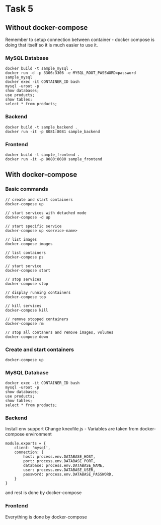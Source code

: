 # Task 5

## Without docker-compose
Remember to setup connection between container - docker compose is doing that itself so it is much easier to use it.

### MySQL Database
```
docker build -t sample_mysql .
docker run -d -p 3306:3306 -e MYSQL_ROOT_PASSWORD=password sample_mysql
docker exec -it CONTAINER_ID bash
mysql -uroot -p
show databases;
use products;
show tables;
select * from products;
```

### Backend
```
docker build -t sample_backend .
docker run -it -p 8081:8081 sample_backend
```

### Frontend
```
docker build -t sample_frontend .
docker run -it -p 8080:8080 sample_frontend
```

## With docker-compose

### Basic commands
```
// create and start containers
docker-compose up

// start services with detached mode
docker-compose -d up

// start specific service
docker-compose up <service-name>

// list images
docker-compose images

// list containers
docker-compose ps

// start service
docker-compose start

// stop services
docker-compose stop

// display running containers
docker-compose top

// kill services
docker-compose kill

// remove stopped containers
docker-compose rm

// stop all contaners and remove images, volumes
docker-compose down
```
### Create and start containers
```
docker-compose up
```

### MySQL Database
```
docker exec -it CONTAINER_ID bash
mysql -uroot -p
show databases;
use products;
show tables;
select * from products;
```

### Backend
Install env support
Change knexfile.js - Variables are taken from docker-compose environment
```
module.exports = {
    client: 'mysql',
    connection: {
        host: process.env.DATABASE_HOST,
        port: process.env.DATABASE_PORT,
        database: process.env.DATABASE_NAME,
        user: process.env.DATABASE_USER,
        password: process.env.DATABASE_PASSWORD,
    }
}
```
and rest is done by docker-compose


### Frontend
Everything is done by docker-compose
